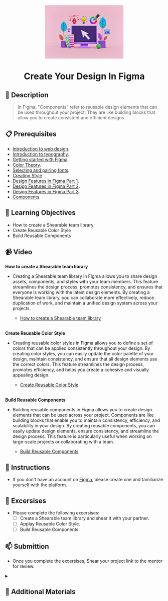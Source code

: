 <div align="center">
    <img src="../images/create-design.jpg" alt="Logo" height="170" align="center">
    <h1 align="center">Create Your Design In Figma</h1>
</div>

## 📝 Description
> In Figma, "Components" refer to reusable design elements that can be used throughout your project. They are like building blocks that allow you to create consistent and efficient designs.


## 📋 Prerequisites
- [Introduction to web design](./01_web-design-concepts.md).
- [Introduction to typography](./02_typography.md).
- [Getting started with Figma](./03_getting_started_with_Figma.md).
- [Color Theory](./04_color_theory.md).
- [Selecting and pairing fonts](./05_fonts_and_colors.md).
- [Creating Style](./06_Figma_styling.md).
- [Design Features in Figma Part 1](./08_design_features_in_figma_part_1.md).
- [Design Features in Figma Part 2](./09_design_features_in_figma_part_2.md).
- [Design Features in Figma Part 3](./10_design_features_in_figma_part_3.md).
- [Components](./12_Create_Your_Design_In_Figma_part_1.md).

## 🎯 Learning Objectives
- How to create a Shearable team library.
- Create Reusable Color Style 
- Build Reusable Components

## 📹 Video
**How to create a Shearable team library**
- Creating a Shearable team library in Figma allows you to share design assets, components, and styles with your team members. This feature streamlines the design process, promotes consistency, and ensures that everyone is working with the latest design elements. By creating a Shearable team library, you can collaborate more effectively, reduce duplication of work, and maintain a unified design system across your projects.

    - <a href="https://www.youtube.com/watch?v=79T8Q6OBmRk&list=PLXDU_eVOJTx5LSjOmeBYMuvaa4UayfMe4&index=4" target="_blank">How to create a Shearable team library</a>

    <br>

**Create Reusable Color Style**
- Creating reusable color styles in Figma allows you to define a set of colors that can be applied consistently throughout your design. By creating color styles, you can easily update the color palette of your design, maintain consistency, and ensure that all design elements use the correct colors. This feature streamlines the design process, promotes efficiency, and helps you create a cohesive and visually appealing design.

    - <a href="https://www.youtube.com/watch?v=d01Ql9ZtVnk&list=PLXDU_eVOJTx5LSjOmeBYMuvaa4UayfMe4&index=7" target="_blank">Create Reusable Color Style</a>
    <br>

**Build Reusable Components**
- Building reusable components in Figma allows you to create design elements that can be used across your project. Components are like building blocks that enable you to maintain consistency, efficiency, and scalability in your design. By creating reusable components, you can easily update design elements, ensure consistency, and streamline the design process. This feature is particularly useful when working on large-scale projects or collaborating with a team.

    - <a href="https://www.youtube.com/watch?v=k8y9SRPB78Q&list=PLXDU_eVOJTx5LSjOmeBYMuvaa4UayfMe4&index=8" target="_blank">Build Reusable Components</a>

## 🔧 Instructions
- If you don't have an account on [Figma](https://www.figma.com), please create one and familiarize yourself with the platform.
## 🚀 Excersises
- Please complete the following excersises:
    - [ ] Create a Shearable team library and shear it with your partner.
    - [ ] Applay Reusable Color Style.
    - [ ] Build Reusable Components.

## 📫 Submittion
- Once you complete the excersises, Shear your project link to the mentor for review.

<details>
    <summary>
        <h2>📌 Additional Materials</h2>
    </summary>
    <ul>
    <li><a href="https://www.youtube.com/watch?v=KnmxD8LvHmA" target="_blank">Everything you need to know about Figma Components</a></li>
    </ul>
</details>